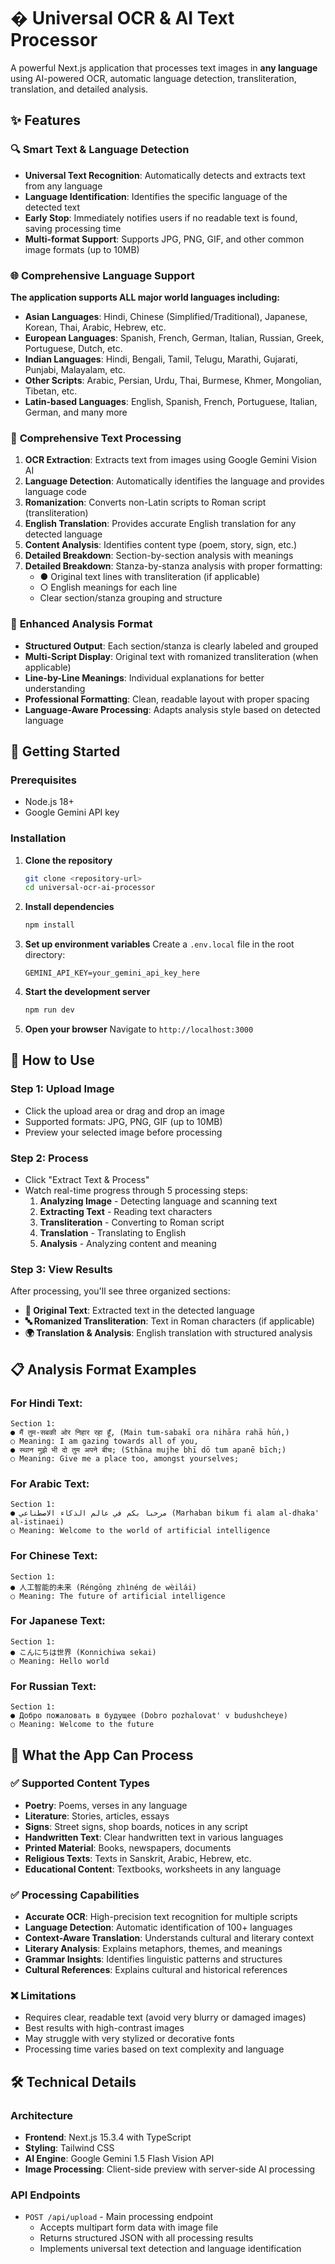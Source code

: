 # � Universal OCR & AI Text Processor

A powerful Next.js application that processes text images in **any language** using AI-powered OCR, automatic language detection, transliteration, translation, and detailed analysis.

## ✨ Features

### 🔍 **Smart Text & Language Detection**
- **Universal Text Recognition**: Automatically detects and extracts text from any language
- **Language Identification**: Identifies the specific language of the detected text
- **Early Stop**: Immediately notifies users if no readable text is found, saving processing time
- **Multi-format Support**: Supports JPG, PNG, GIF, and other common image formats (up to 10MB)

### 🌐 **Comprehensive Language Support**
**The application supports ALL major world languages including:**
- **Asian Languages**: Hindi, Chinese (Simplified/Traditional), Japanese, Korean, Thai, Arabic, Hebrew, etc.
- **European Languages**: Spanish, French, German, Italian, Russian, Greek, Portuguese, Dutch, etc.
- **Indian Languages**: Hindi, Bengali, Tamil, Telugu, Marathi, Gujarati, Punjabi, Malayalam, etc.  
- **Other Scripts**: Arabic, Persian, Urdu, Thai, Burmese, Khmer, Mongolian, Tibetan, etc.
- **Latin-based Languages**: English, Spanish, French, Portuguese, Italian, German, and many more

### 📝 **Comprehensive Text Processing**
1. **OCR Extraction**: Extracts text from images using Google Gemini Vision AI
2. **Language Detection**: Automatically identifies the language and provides language code
3. **Romanization**: Converts non-Latin scripts to Roman script (transliteration)
4. **English Translation**: Provides accurate English translation for any detected language
5. **Content Analysis**: Identifies content type (poem, story, sign, etc.)
6. **Detailed Breakdown**: Section-by-section analysis with meanings
5. **Detailed Breakdown**: Stanza-by-stanza analysis with proper formatting:
   - ● Original text lines with transliteration (if applicable)
   - ○ English meanings for each line
   - Clear section/stanza grouping and structure

### 🎯 **Enhanced Analysis Format**
- **Structured Output**: Each section/stanza is clearly labeled and grouped
- **Multi-Script Display**: Original text with romanized transliteration (when applicable)
- **Line-by-Line Meanings**: Individual explanations for better understanding
- **Professional Formatting**: Clean, readable layout with proper spacing
- **Language-Aware Processing**: Adapts analysis style based on detected language

## 🚀 Getting Started

### Prerequisites
- Node.js 18+ 
- Google Gemini API key

### Installation

1. **Clone the repository**
   ```bash
   git clone <repository-url>
   cd universal-ocr-ai-processor
   ```

2. **Install dependencies**
   ```bash
   npm install
   ```

3. **Set up environment variables**
   Create a `.env.local` file in the root directory:
   ```env
   GEMINI_API_KEY=your_gemini_api_key_here
   ```

4. **Start the development server**
   ```bash
   npm run dev
   ```

5. **Open your browser**
   Navigate to `http://localhost:3000`

## 🎯 How to Use

### Step 1: Upload Image
- Click the upload area or drag and drop an image
- Supported formats: JPG, PNG, GIF (up to 10MB)
- Preview your selected image before processing

### Step 2: Process
- Click "Extract Text & Process"
- Watch real-time progress through 5 processing steps:
  1. **Analyzing Image** - Detecting language and scanning text
  2. **Extracting Text** - Reading text characters  
  3. **Transliteration** - Converting to Roman script
  4. **Translation** - Translating to English
  5. **Analysis** - Analyzing content and meaning

### Step 3: View Results
After processing, you'll see three organized sections:
- **📜 Original Text**: Extracted text in the detected language
- **🔤 Romanized Transliteration**: Text in Roman characters (if applicable)
- **🌍 Translation & Analysis**: English translation with structured analysis

## 📋 Analysis Format Examples

### For Hindi Text:
```
Section 1:
● मैं तुम-सबकी ओर निहार रहा हूँ, (Main tum-sabakī ora nihāra rahā hūṅ,)
○ Meaning: I am gazing towards all of you,
● स्थान मुझे भी दो तुम अपने बीच; (Sthāna mujhe bhī dō tum apanē bīch;)
○ Meaning: Give me a place too, amongst yourselves;
```

### For Arabic Text:
```
Section 1:
● مرحبا بكم في عالم الذكاء الاصطناعي (Marhaban bikum fi alam al-dhaka' al-istinaei)
○ Meaning: Welcome to the world of artificial intelligence
```

### For Chinese Text:
```
Section 1:
● 人工智能的未来 (Réngōng zhìnéng de wèilái)
○ Meaning: The future of artificial intelligence
```

### For Japanese Text:
```
Section 1:
● こんにちは世界 (Konnichiwa sekai)
○ Meaning: Hello world
```

### For Russian Text:
```
Section 1:
● Добро пожаловать в будущее (Dobro pozhalovat' v budushcheye)
○ Meaning: Welcome to the future
```

## 🔧 What the App Can Process

### ✅ **Supported Content Types**
- **Poetry**: Poems, verses in any language
- **Literature**: Stories, articles, essays
- **Signs**: Street signs, shop boards, notices in any script
- **Handwritten Text**: Clear handwritten text in various languages
- **Printed Material**: Books, newspapers, documents
- **Religious Texts**: Texts in Sanskrit, Arabic, Hebrew, etc.
- **Educational Content**: Textbooks, worksheets in any language

### ✅ **Processing Capabilities**
- **Accurate OCR**: High-precision text recognition for multiple scripts
- **Language Detection**: Automatic identification of 100+ languages
- **Context-Aware Translation**: Understands cultural and literary context
- **Literary Analysis**: Explains metaphors, themes, and meanings
- **Grammar Insights**: Identifies linguistic patterns and structures
- **Cultural References**: Explains cultural and historical references

### ❌ **Limitations**
- Requires clear, readable text (avoid very blurry or damaged images)
- Best results with high-contrast images
- May struggle with very stylized or decorative fonts
- Processing time varies based on text complexity and language

## 🛠️ Technical Details

### Architecture
- **Frontend**: Next.js 15.3.4 with TypeScript
- **Styling**: Tailwind CSS
- **AI Engine**: Google Gemini 1.5 Flash Vision API
- **Image Processing**: Client-side preview with server-side AI processing

### API Endpoints
- `POST /api/upload` - Main processing endpoint
  - Accepts multipart form data with image file
  - Returns structured JSON with all processing results
  - Implements universal text detection and language identification

